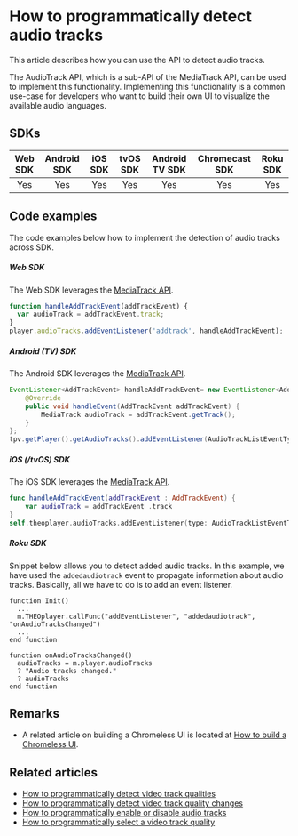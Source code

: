 # How to programmatically detect audio tracks

This article describes how you can use the API to detect audio tracks.

The AudioTrack API, which is a sub-API of the MediaTrack API, can be used to implement this functionality.
Implementing this functionality is a common use-case for developers who want to build their own UI to visualize the available audio languages.

## SDKs

| Web SDK | Android SDK | iOS SDK | tvOS SDK | Android TV SDK | Chromecast SDK | Roku SDK |
| :-----: | :---------: | :-----: | :------: | :------------: | :------------: | :------: |
|   Yes   |     Yes     |   Yes   |   Yes    |      Yes       |      Yes       |   Yes    |

## Code examples

The code examples below how to implement the detection of audio tracks across SDK.

##### Web SDK

The Web SDK leverages the [MediaTrack API](pathname:///theoplayer/v10/api-reference/web/interfaces/MediaTrack.html).

```js
function handleAddTrackEvent(addTrackEvent) {
  var audioTrack = addTrackEvent.track;
}
player.audioTracks.addEventListener('addtrack', handleAddTrackEvent);
```

##### Android (TV) SDK

The Android SDK leverages the [MediaTrack API](pathname:///theoplayer/v10/api-reference/android/com/theoplayer/android/api/player/track/mediatrack/MediaTrackList.html).

```java
EventListener<AddTrackEvent> handleAddTrackEvent= new EventListener<AddTrackEvent>() {
    @Override
    public void handleEvent(AddTrackEvent addTrackEvent) {
        MediaTrack audioTrack = addTrackEvent.getTrack();
    }
};
tpv.getPlayer().getAudioTracks().addEventListener(AudioTrackListEventTypes.ADDTRACK, handleAddTrackEvent);
```

##### iOS (/tvOS) SDK

The iOS SDK leverages the [MediaTrack API](pathname:///theoplayer/v10/api-reference/ios/Protocols/MediaTrackList.html).

```swift
func handleAddTrackEvent(addTrackEvent : AddTrackEvent) {
    var audioTrack = addTrackEvent .track
}
self.theoplayer.audioTracks.addEventListener(type: AudioTrackListEventTypes.ADD_TRACK, listener: handleAddTrackEvent)
```

##### Roku SDK

Snippet below allows you to detect added audio tracks. In this example, we have used the `addedaudiotrack` event to propagate information about audio tracks. Basically, all we have to do is to add an event listener.

```brightscript
function Init()
  ...
  m.THEOplayer.callFunc("addEventListener", "addedaudiotrack", "onAudioTracksChanged")
  ...
end function

function onAudioTracksChanged()
  audioTracks = m.player.audioTracks
  ? "Audio tracks changed."
  ? audioTracks
end function
```

## Remarks

- A related article on building a Chromeless UI is located at [How to build a Chromeless UI](../../how-to-guides/11-ui/06-how-to-build-chromeless-ui.mdx).

## Related articles

- [How to programmatically detect video track qualities](04-how-to-detect-video-track-qualities.md)
- [How to programmatically detect video track quality changes](07-how-to-detect-video-track-quality-changes.md)
- [How to programmatically enable or disable audio tracks](01-how-to-enable-disable-audio-tracks.md)
- [How to programmatically select a video track quality](03-how-to-select-video-track-quality.md)
